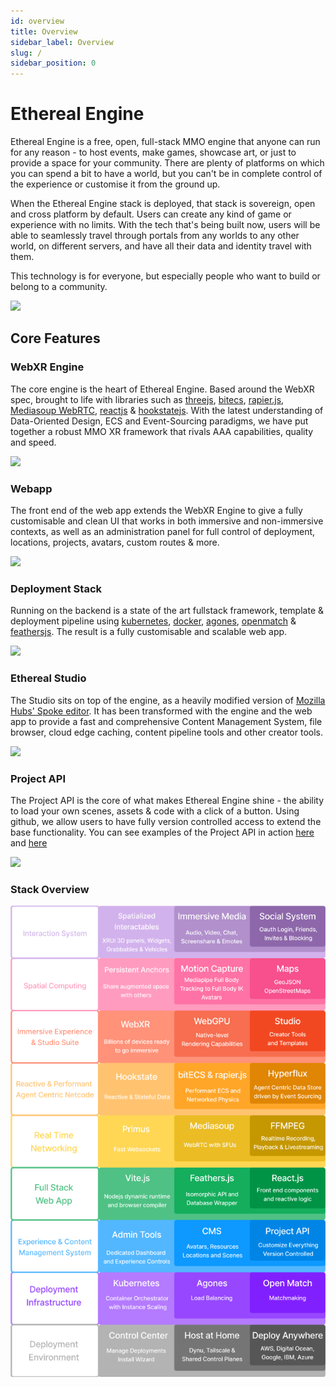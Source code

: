```yaml
---
id: overview
title: Overview
sidebar_label: Overview
slug: /
sidebar_position: 0
---
```


# Ethereal Engine

Ethereal Engine is a free, open, full-stack MMO engine that anyone can run for
any reason - to host events, make games, showcase art, or just to provide a space for your community. There are plenty of platforms on which you can spend a bit to have a world, but you can't be in complete control of the experience or customise it from the ground up.

When the Ethereal Engine stack is deployed, that stack is sovereign, open and cross
platform by default. Users can create any kind of game or experience with no limits.
With the tech that's being built now, users will be able to seamlessly travel
through portals from any worlds to any other world, on different servers, and have all
their data and identity travel with them.

This technology is for everyone, but especially people who want to build or
belong to a community.

![](./images/ethereal-engine.jpg)

## Core Features

### WebXR Engine
The core engine is the heart of Ethereal Engine. Based around the WebXR spec, brought to life with libraries such as [threejs](https://threejs.org/), [bitecs](https://github.com/NateTheGreatt/bitECS), [rapier.js](https://github.com/dimforge/rapier.js), [Mediasoup WebRTC](https://github.com/versatica/mediasoup), [reactjs](https://reactjs.org/) & [hookstatejs](https://hookstate.js.org/). With the latest understanding of Data-Oriented Design, ECS and Event-Sourcing paradigms, we have put together a robust MMO XR framework that rivals AAA capabilities, quality and speed.

![](./images/treehouse.jpeg)

### Webapp
The front end of the web app extends the WebXR Engine to give a fully customisable and clean UI that works in both immersive and non-immersive contexts, as well as an administration panel for full control of deployment, locations, projects, avatars, custom routes & more.

![](./images/admin-panel.jpg)

### Deployment Stack
Running on the backend is a state of the art fullstack framework, template & deployment pipeline using [kubernetes](https://kubernetes.io/), [docker](https://www.docker.com/), [agones](https://agones.dev/site/), [openmatch](https://open-match.dev/site/) & [feathersjs](https://feathersjs.com/). The result is a fully customisable and scalable web app.

![](./images/backend-k8s.jpg)

### Ethereal Studio
The Studio sits on top of the engine, as a heavily modified version of [Mozilla Hubs' Spoke editor](https://hubs.mozilla.com/spoke). It has been transformed with the engine and the web app to provide a fast and comprehensive Content Management System, file browser, cloud edge caching, content pipeline tools and other creator tools.

![](./images/puttclub-editor.jpg)

### Project API
The Project API is the core of what makes Ethereal Engine shine - the ability to load your own scenes, assets & code with a click of a button. Using github, we allow users to have fully version controlled access to extend the base functionality. You can see examples of the Project API in action [here](https://etherealengine.com/explore) and [here](https://github.com/EtherealEngine/ee-development-test-suite)


![](./images/project-api.jpg)

### Stack Overview

![](./images/stack.png)